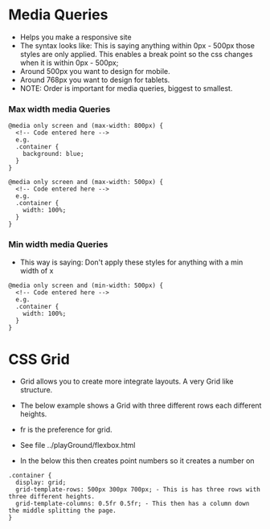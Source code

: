 # Media Queries 
- Helps you make a responsive site
- The syntax looks like: This is saying anything within 0px - 500px those styles are only applied. This enables a break point so the css changes when it is within 0px - 500px;
-  Around 500px you want to design for mobile.
- Around 768px you want to design for tablets.
- NOTE: Order is important for media queries, biggest to smallest.
### Max width media Queries 
``` 
@media only screen and (max-width: 800px) {
  <!-- Code entered here -->
  e.g.
  .container {
    background: blue;
  }
}
```

``` 
@media only screen and (max-width: 500px) {
  <!-- Code entered here -->
  e.g.
  .container {
    width: 100%;
  }
}
```

### Min width media Queries
- This way is saying: Don't apply these styles for anything with a min width of x

``` 
@media only screen and (min-width: 500px) {
  <!-- Code entered here -->
  e.g.
  .container {
    width: 100%;
  }
}
```

# CSS Grid 
- Grid allows you to create more integrate layouts. A very Grid like structure.
- The below example shows a Grid with three different rows each different heights.
- fr is the preference for grid. 
- See file ../playGround/flexbox.html

- In the below this then creates point numbers so it creates a number on 
```
.container {
  display: grid;
  grid-template-rows: 500px 300px 700px; - This is has three rows with three different heights.
  grid-template-columns: 0.5fr 0.5fr; - This then has a column down the middle splitting the page.
}
```

